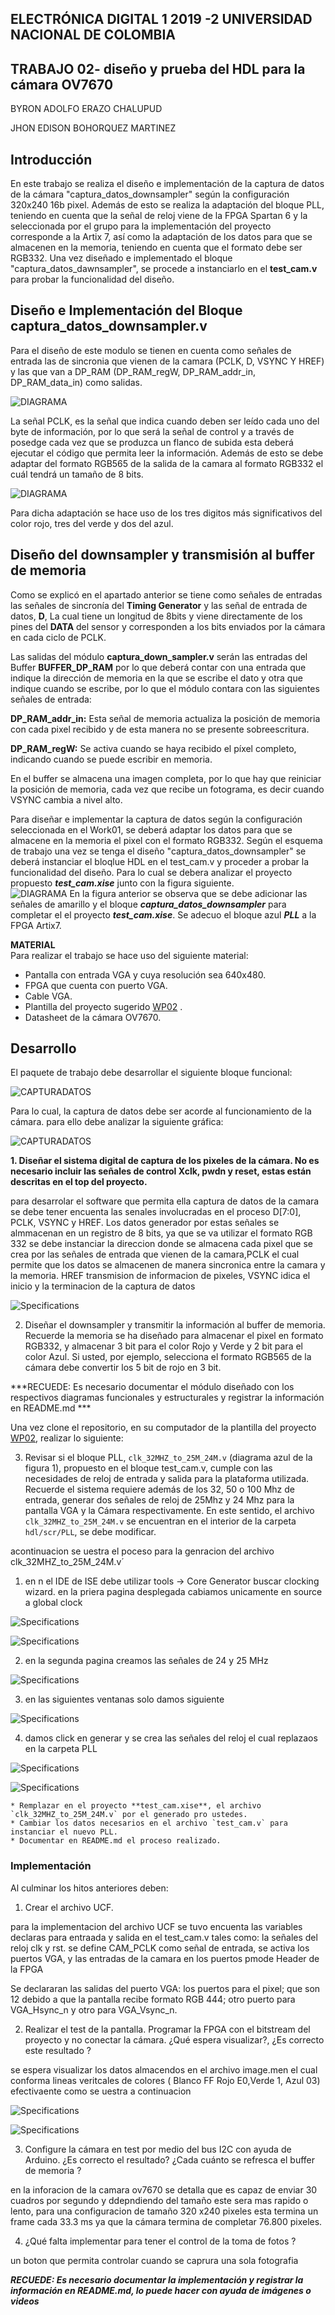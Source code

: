 ## ELECTRÓNICA DIGITAL 1 2019 -2 UNIVERSIDAD NACIONAL DE COLOMBIA 
## TRABAJO 02- diseño y prueba del HDL para la cámara OV7670
BYRON ADOLFO ERAZO CHALUPUD

JHON EDISON BOHORQUEZ MARTINEZ

## Introducción 
En este trabajo se realiza el diseño e implementación de la captura de datos de la cámara "captura_datos_downsampler" según la configuración 320x240 16b pixel. Además de esto se realiza la adaptación del bloque PLL, teniendo en cuenta que la señal de reloj viene de la FPGA Spartan 6 y la seleccionada por el grupo para la implementación del proyecto corresponde a la Artix 7, así como la adaptación de los datos para que se almacenen en la memoria, teniendo en cuenta que el formato debe ser RGB332. Una vez diseñado e implementado el bloque "captura_datos_dawnsampler", se procede a instanciarlo en el **test_cam.v** para probar la funcionalidad del diseño.

## Diseño e Implementación del Bloque captura_datos_downsampler.v
Para el diseño de este modulo se tienen en cuenta como señales de entrada las de sincronia que vienen de la camara (PCLK, D, VSYNC Y HREF) y las que van a DP_RAM (DP_RAM_regW, DP_RAM_addr_in, DP_RAM_data_in) como salidas.

![DIAGRAMA](./figs/1.png)


La señal PCLK, es la señal que indica cuando deben ser leído cada uno del byte de información, por lo que será la señal de control y a través de posedge cada vez que se produzca un flanco de subida esta deberá ejecutar el código que permita leer la información. Además de esto se debe adaptar del formato RGB565 de la salida de la camara al formato RGB332 el cuál tendrá un tamaño de 8 bits.
 </div>
 
 ![DIAGRAMA](./figs/21.png)

Para dicha adaptación se hace uso de los tres digitos más significativos del color rojo, tres del verde y dos del azul.

## Diseño del downsampler y transmisión al buffer de memoria
Como se explicó en el apartado anterior se tiene como señales de entradas las señales de sincronía del **Timing Generator** y las señal de entrada de datos, **D**, La cual tiene un longitud de 8bits y viene directamente de los pines del **DATA** del sensor y corresponden a los bits enviados por la cámara en cada ciclo de PCLK.

Las salidas del módulo **captura_down_sampler.v** serán las entradas del Buffer **BUFFER_DP_RAM** por lo que deberá contar con una entrada que indique la dirección de memoria en la que se escribe el dato y otra que indique cuando se escribe, por lo que el módulo contara con las siguientes señales de entrada:

**DP_RAM_addr_in:** Esta señal de memoria actualiza la posición de memoria con cada pixel recibido y de esta manera no se presente sobreescritura.

**DP_RAM_regW:** Se activa cuando se haya recibido el píxel completo, indicando cuando se puede escribir en memoria.

En el buffer se almacena una imagen completa, por lo que hay que reiniciar la posición de memoria, cada vez que recibe un fotograma, es decir cuando VSYNC cambia a nivel alto.


Para diseñar e implementar la captura de datos según la configuración seleccionada en el Work01, se deberá adaptar los datos para que se almacene en la memoria el pixel con el formato RGB332. Según el esquema de trabajo una vez se tenga el diseño "captura_datos_downsampler" se deberá instanciar el bloqlue HDL en el test_cam.v y proceder a probar la funcionalidad del diseño. Para lo cual se debera analizar el proyecto propuesto ***test_cam.xise*** junto con la figura siguiente.  
![DIAGRAMA](./figs/test_cam2.png)
En la figura anterior se observa que se debe adicionar las señales de amarillo y el bloque ***captura_datos_downsampler*** para completar el el proyecto ***test_cam.xise***. Se adecuo el bloque azul ***PLL*** a la FPGA Artix7.  

**MATERIAL**   
Para realizar el trabajo se hace uso del siguiente material:   

* Pantalla con entrada VGA y cuya resolución sea 640x480.
* FPGA que cuenta con puerto VGA.
* Cable VGA.
* Plantilla del proyecto sugerido [WP02](https://classroom.github.com/g/fTcztVJQ) .
* Datasheet de la cámara OV7670.


## Desarrollo

El paquete de trabajo debe desarrollar el siguiente bloque funcional:

![CAPTURADATOS](./figs/cajacapturadatos.png)

Para lo cual, la captura de datos debe ser acorde al funcionamiento de la cámara. para ello debe analizar la siguiente gráfica:

![CAPTURADATOS](./figs/cajacapturadatos2.PNG)


**1. Diseñar el sistema digital de captura de los pixeles de la cámara. No es necesario incluir las señales de control  Xclk, pwdn y reset, estas están descritas en el top del proyecto.**  

para desarrolar el software que permita ella captura de datos de la camara se debe tener encuenta las senales involucradas en el proceso  D[7:0], PCLK, VSYNC y HREF.
Los datos generador por estas señales  se almmacenan en un registro de 8 bits, ya que se va utilizar el formato RGB 332 se debe instanciar  la direccion donde se almacena cada pixel que se crea por las señales de entrada que vienen de la camara,PCLK   el cual permite que los datos se almacenen de manera sincronica entre la camara y la memoria. HREF  transmision de informacion de pixeles, VSYNC idica el inicio y la terminacion de la captura de datos 

![Specifications](./figs/2.PNG)



2. Diseñar el downsampler y transmitir la información al buffer de memoria. Recuerde la memoria se ha diseñado para almacenar el pixel en formato RGB332, y almacenar 3 bit para el color Rojo y Verde y 2 bit para el color Azul. Si usted, por ejemplo, selecciona el formato RGB565 de la cámara debe convertir los 5 bit de rojo en 3 bit.

***RECUEDE: Es necesario documentar el módulo diseñado con los respectivos diagramas funcionales y estructurales y registrar la información en README.md ***

Una vez clone el repositorio, en su computador de la plantilla del proyecto [WP02](https://classroom.github.com/g/fTcztVJQ), realizar lo siguiente: 

3. Revisar si el bloque PLL, `clk_32MHZ_to_25M_24M.v` (diagrama azul de la figura 1), propuesto en el bloque test_cam.v, cumple con las necesidades de reloj de entrada y salida para la plataforma utilizada. Recuerde el sistema requiere además de los 32, 50 o 100 Mhz de entrada, generar dos señales de reloj de 25Mhz y 24 Mhz para la pantalla VGA y la Cámara respectivamente. En este sentido, el archivo `clk_32MHZ_to_25M_24M.v` se encuentran en el interior de la carpeta `hdl/scr/PLL`, se debe modificar. 

acontinuacion se uestra el poceso para la genracion del archivo clk_32MHZ_to_25M_24M.v´

1) en n el IDE de ISE debe utilizar tools -> Core Generator buscar clocking wizard.
en la priera pagina desplegada cabiamos unicamente en source a global clock 

![Specifications](./figs/clock1.png)


![Specifications](./figs/clock2.png)


2. en la segunda pagina creamos las señales de 24 y 25  MHz

![Specifications](./figs/clock3.png)

3) en las siguientes ventanas solo damos siguiente


![Specifications](./figs/clock4.png)


4) damos click en generar y se crea las señales del reloj el cual replazaos en la carpeta PLL

![Specifications](./figs/clock5.png)



![Specifications](./figs/2.PNG)

 	* Remplazar en el proyecto **test_cam.xise**, el archivo `clk_32MHZ_to_25M_24M.v` por el generado pro ustedes.
 	* Cambiar los datos necesarios en el archivo `test_cam.v` para instanciar el nuevo PLL.
 	* Documentar en README.md el proceso realizado.




### Implementación 

Al culminar los hitos anteriores deben:

1. Crear el archivo UCF.

para la implementacion del archivo UCF se tuvo encuenta  las variables declaras para entraada y salida en el test_cam.v tales como: la señales del reloj clk y rst. se define CAM_PCLK como señal de entrada, se activa los puertos VGA, y las entradas de la camara en los  puertos pmode Header de la FPGA 



Se declararan las salidas del puerto VGA: los puertos para el pixel; que son 12 debido a que la pantalla recibe formato RGB 444; otro puerto para VGA_Hsync_n y otro para VGA_Vsync_n. 

2. Realizar el test de la pantalla. Programar la FPGA con el bitstream del proyecto y no conectar la cámara. ¿Qué espera visualizar?, ¿Es correcto este resultado ?

se espera visualizar los datos almacendos en el archivo image.men  el cual conforma  lineas veritcales de colores ( Blanco FF  Rojo E0,Verde 1, Azul 03) efectivaente como se uestra a continuacion

![Specifications](./figs/foto3.png)

![Specifications](./figs/foto2.png)


3. Configure la cámara en test por medio del bus I2C con ayuda de Arduino. ¿Es correcto el resultado? ¿Cada cuánto se refresca el buffer de memoria ?

 en la inforacion de la camara ov7670 se detalla que es capaz de enviar 30 cuadros por segundo y ddepndiendo del tamaño este sera mas rapido  o lento, para una configuracion de tamaño 320 x240 pixeles esta termina un frame cada 33.3 ms ya que la cámara termina de completar  76.800 pixeles. 

4. ¿Qué falta implementar para tener el control de la toma de fotos ?

un boton que permita controlar cuando se caprura una sola fotografia

***RECUEDE: Es necesario documentar la implementación y registrar la información en README.md, lo puede hacer con ayuda de imágenes o videos***
